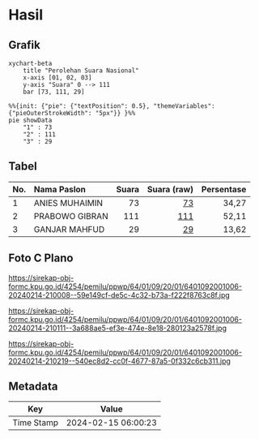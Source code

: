 # Hasil

## Grafik

```mermaid
xychart-beta
    title "Perolehan Suara Nasional"
    x-axis [01, 02, 03]
    y-axis "Suara" 0 --> 111
    bar [73, 111, 29]
```

```mermaid
%%{init: {"pie": {"textPosition": 0.5}, "themeVariables": {"pieOuterStrokeWidth": "5px"}} }%%
pie showData
    "1" : 73
    "2" : 111
    "3" : 29
```

## Tabel

| No. | Nama Paslon    | Suara | Suara (raw) | Persentase |
|:--- |:-------------- | -----:| -----------:| ----------:|
| 1   | ANIES MUHAIMIN | 73    | [73][p-1]   | 34,27      |
| 2   | PRABOWO GIBRAN | 111   | [111][p-2]  | 52,11      |
| 3   | GANJAR MAHFUD  | 29    | [29][p-3]   | 13,62      |


[p-1]: https://github.com/gigit-pemilu/pemilu-2024/blob/main/pilpres/hitung-suara/sub/64-kalimantan-timur/sub/01-paser/sub/09-batu-engau/sub/2001-kerang/sub/006-tps/sub/paslon-1.txt
[p-2]: https://github.com/gigit-pemilu/pemilu-2024/blob/main/pilpres/hitung-suara/sub/64-kalimantan-timur/sub/01-paser/sub/09-batu-engau/sub/2001-kerang/sub/006-tps/sub/paslon-2.txt
[p-3]: https://github.com/gigit-pemilu/pemilu-2024/blob/main/pilpres/hitung-suara/sub/64-kalimantan-timur/sub/01-paser/sub/09-batu-engau/sub/2001-kerang/sub/006-tps/sub/paslon-3.txt

## Foto C Plano

https://sirekap-obj-formc.kpu.go.id/4254/pemilu/ppwp/64/01/09/20/01/6401092001006-20240214-210008--59e149cf-de5c-4c32-b73a-f222f8763c8f.jpg

https://sirekap-obj-formc.kpu.go.id/4254/pemilu/ppwp/64/01/09/20/01/6401092001006-20240214-210111--3a688ae5-ef3e-474e-8e18-280123a2578f.jpg

https://sirekap-obj-formc.kpu.go.id/4254/pemilu/ppwp/64/01/09/20/01/6401092001006-20240214-210219--540ec8d2-cc0f-4677-87a5-0f332c6cb311.jpg


## Metadata

| Key        | Value               |
| ---------- | ------------------- |
| Time Stamp | 2024-02-15 06:00:23 |



